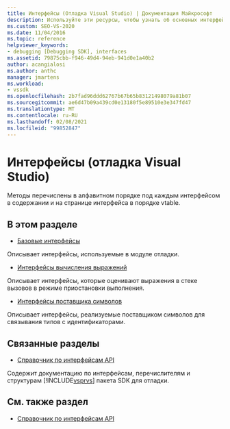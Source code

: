 ```yaml
---
title: Интерфейсы (Отладка Visual Studio) | Документация Майкрософт
description: Используйте эти ресурсы, чтобы узнать об основных интерфейсах, интерфейсах оценки выражений и интерфейсах поставщиков символов в отладке Visual Studio.
ms.custom: SEO-VS-2020
ms.date: 11/04/2016
ms.topic: reference
helpviewer_keywords:
- debugging [Debugging SDK], interfaces
ms.assetid: 79875cbb-f946-49d4-94eb-941d0e1a40b2
author: acangialosi
ms.author: anthc
manager: jmartens
ms.workload:
- vssdk
ms.openlocfilehash: 2b7fad96ddd62767b67b65b83121498079a81b07
ms.sourcegitcommit: ae6d47b09a439cd0e13180f5e89510e3e347fd47
ms.translationtype: MT
ms.contentlocale: ru-RU
ms.lasthandoff: 02/08/2021
ms.locfileid: "99852847"
---
```

# <a name="interfaces-visual-studio-debugging"></a>Интерфейсы (отладка Visual Studio)
Методы перечислены в алфавитном порядке под каждым интерфейсом в содержании и на странице интерфейса в порядке vtable.

## <a name="in-this-section"></a>В этом разделе
- [Базовые интерфейсы](../../../extensibility/debugger/reference/core-interfaces.md)

 Описывает интерфейсы, используемые в модуле отладки.

- [Интерфейсы вычисления выражений](../../../extensibility/debugger/reference/expression-evaluation-interfaces.md)

 Описывает интерфейсы, которые оценивают выражения в стеке вызовов в режиме приостановки выполнения.

- [Интерфейсы поставщика символов](../../../extensibility/debugger/reference/symbol-provider-interfaces.md)

 Описывает интерфейсы, реализуемые поставщиком символов для связывания типов с идентификаторами.

## <a name="related-sections"></a>Связанные разделы
- [Справочник по интерфейсам API](../../../extensibility/debugger/reference/api-reference-visual-studio-debugging.md)

 Содержит документацию по интерфейсам, перечислителям и структурам [!INCLUDE[vsprvs](../../../code-quality/includes/vsprvs_md.md)] пакета SDK для отладки.

## <a name="see-also"></a>См. также раздел
- [Справочник по интерфейсам API](../../../extensibility/debugger/reference/api-reference-visual-studio-debugging.md)

